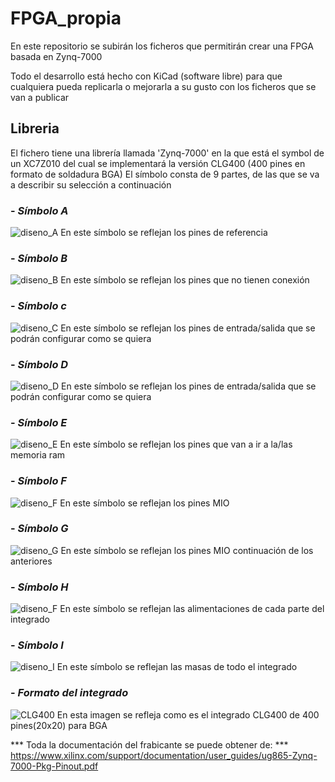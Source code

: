 # FPGA_propia
 En este repositorio se subirán los ficheros que permitirán crear una FPGA basada en Zynq-7000

Todo el desarrollo está hecho con KiCad (software libre) para que cualquiera pueda replicarla o mejorarla a su gusto con los ficheros que se van a publicar

## Libreria
El fichero tiene una librería llamada 'Zynq-7000' en la que está el symbol de un XC7Z010 del cual se implementará la versión CLG400 (400 pines en formato de soldadura BGA) 
El símbolo consta de 9 partes, de las que se va a describir su selección a continuación
### - _Símbolo A_
![diseno_A](Diseno_1/imagenes/XC7Z010-U1A.PNG)
En este símbolo se reflejan los pines de referencia

### - _Símbolo B_
![diseno_B](Diseno_1/imagenes/XC7Z010-U1B.PNG)
En este símbolo se reflejan los pines que no tienen conexión

### - _Símbolo c_
![diseno_C](Diseno_1/imagenes/XC7Z010-U1C.PNG)
En este símbolo se reflejan los pines de entrada/salida que se podrán configurar como se quiera

### - _Símbolo D_
![diseno_D](Diseno_1/imagenes/XC7Z010-U1D.PNG)
En este símbolo se reflejan los pines de entrada/salida que se podrán configurar como se quiera

### - _Símbolo E_
![diseno_E](Diseno_1/imagenes/XC7Z010-U1E.PNG)
En este símbolo se reflejan los pines que van a ir a la/las memoria ram

### - _Símbolo F_
![diseno_F](Diseno_1/imagenes/XC7Z010-U1F.PNG)
En este símbolo se reflejan los pines MIO

### - _Símbolo G_
![diseno_G](Diseno_1/imagenes/XC7Z010-U1G.PNG)
En este símbolo se reflejan los pines MIO continuación de los anteriores

### - _Símbolo H_
![diseno_F](Diseno_1/imagenes/XC7Z010-U1H.PNG)
En este símbolo se reflejan las alimentaciones de cada parte del integrado

### - _Símbolo I_
![diseno_I](Diseno_1/imagenes/XC7Z010-U1I.PNG)
En este símbolo se reflejan las masas de todo el integrado

### - *Formato del integrado*
![CLG400](Diseno_1/imagenes/CLG400.PNG)
En esta imagen se refleja como es el integrado CLG400 de 400 pines(20x20) para BGA

*** Toda la documentación del frabicante se puede obtener de: ***
https://www.xilinx.com/support/documentation/user_guides/ug865-Zynq-7000-Pkg-Pinout.pdf